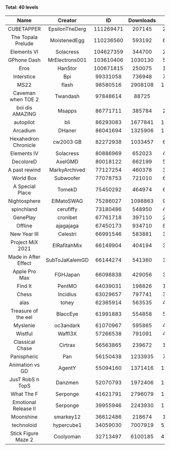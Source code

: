 #### Total: 40 levels

| Name | Creator | ID | Downloads | Likes |
|:---:|:---:|:---:|:---:|:---:|
| CUBETAPPER | EpsilonTheDerg | 111269471 | 207145 | 20459
| The Topala Prelude | MoistenedEgg | 110236560 | 593192 | 64294
| Elements VI | Solacress | 104627359 | 344700 | 21453
| GPhone Dash | MrElectrons001 | 103610406 | 1030130 | 53481
| Eros | HanStor | 100671815 | 250075 | 19931
| Interstice | Bpi | 99331058 | 736948 | 75182
| MS22 | flash | 98580516 | 2908108 | 103622
| Caveman when TOE 2 | Twandash | 97848614 | 88725 | 7754
| boi dis AMAZING | Msapps | 86771711 | 385784 | 26482
| autopilot | bli | 86293083 | 1677841 | 132037
| Arcadium | DHaner | 86041694 | 1325906 | 113773
| Hexahedron Chronicle | cw2003 GB | 82272938 | 1033457 | 69683
| Elements IV | Solacress | 80886969 | 652023 | 44848
| DecoloreD | AxelGMD | 80018122 | 662199 | 55125
| A past rewind | MarkyArchived | 77127254 | 460378 | 30968
| World Box | Subwoofer | 77078753 | 721010 | 64021
| A Special Place | TomekD | 75450292 | 464974 | 65005
| Nightosphere | ElMatoSWAG | 75286027 | 1098863 | 97000
| spinchland | cerufiffy | 73180486 | 548950 | 41389
| GenePlay | cronibet | 67761718 | 397110 | 25466
| Offline | ajagajaga | 67450173 | 934710 | 84435
| New Year III | Celestri | 66991546 | 583881 | 38010
| Project MiX 2021 | ElRafitahMix | 66149904 | 404194 | 32913
| Made in After Effect | SubToJaKalemGD | 66144274 | 541360 | 32717
| Apple Pro Max | FGHJapan | 66098838 | 429056 | 35953
| Find It | PentMO | 64039031 | 198826 | 14221
| Chess | Incidius | 63029657 | 797741 | 34719
| alas | tohey | 62365914 | 563535 | 46911
| Treasure of the eel | BlaccEye | 61991883 | 554858 | 51846
| Myslenie | oc3andark | 61070967 | 595865 | 44648
| Wistful | Waffl3X | 57266538 | 791091 | 45036
| Classical Chase | Cirtrax | 56563865 | 239672 | 16506
| Panispheric | Pan | 56150438 | 1233935 | 79823
| Animation vs GD | AgentY | 55094160 | 1371416 | 113390
| JusT RobS n TopS | Danzmen | 52070793 | 1972406 | 139679
| What The F | Serponge | 41621791 | 2796079 | 172475
| Emotional Release II | Serponge | 39955946 | 2243930 | 188265
| Moonshine | smarkey12 | 36612486 | 218674 | 11182
| technoloid | hypercube1 | 34059030 | 7007919 | 522109
| Stick Figure Maze 2 | Coolyoman | 32713497 | 6100185 | 415647
